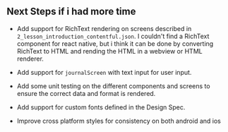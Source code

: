 ## Next Steps if i had more time

* Add support for RichText rendering on screens described in `2_lesson_introduction_contentful.json`.
I couldn't find a RichText component for react native, but i think it can be done by converting RichText to HTML and rending the HTML in a webview or HTML renderer.

* Add support for `journalScreen` with text input for user input.

* Add some unit testing on the different components and screens to ensure the correct data and format is rendered.

* Add support for custom fonts defined in the Design Spec.

* Improve cross platform styles for consistency on both android and ios
